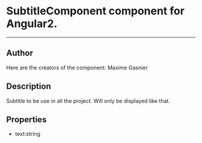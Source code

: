 # SubtitleComponent component for Angular2. 
*** 
## Author 
 Here are the creators of the component: Maxime Gasnier
## Description 
 Subtitle to be use in all the project. Will only be displayed like that.
## Properties 
- text:string

